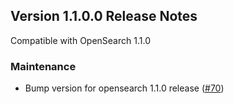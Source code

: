 ## Version 1.1.0.0 Release Notes

Compatible with OpenSearch 1.1.0

### Maintenance
* Bump version for opensearch 1.1.0 release ([#70](https://github.com/opensearch-project/dashboards-notebooks/pull/70))


